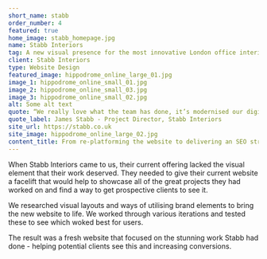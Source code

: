 ```yaml
---
short_name: stabb
order_number: 4
featured: true
home_image: stabb_homepage.jpg
name: Stabb Interiors
tag: A new visual presence for the most innovative London office interior agency
client: Stabb Interiors
type: Website Design
featured_image: hippodrome_online_large_01.jpg
image_1: hippodrome_online_small_01.jpg
image_2: hippodrome_online_small_03.jpg
image_3: hippodrome_online_small_02.jpg
alt: Some alt text
quote: “We really love what the team has done, it’s modernised our digital presence”
quote_label: James Stabb - Project Director, Stabb Interiors
site_url: https://stabb.co.uk
site_image: hippodrome_online_large_02.jpg
content_title: From re-platforming the website to delivering an SEO strategy, here’s how väsby helped one of the biggest office fitout companies in the UK.
---
```

<p class="mb-4">When Stabb Interiors came to us, their current offering lacked the visual element that their work deserved. They needed to give their current website a facelift that would help to showcase all of the great projects they had worked on and find a way to get prospective clients to see it.</p>
<p class="mb-4">We researched visual layouts and ways of utilising brand elements to bring the new website to life. We worked through various iterations and tested these to see which woked best for users.</p>
<p>The result was a fresh website that focused on the stunning work Stabb had done - helping potential clients see this and increasing conversions.</p>